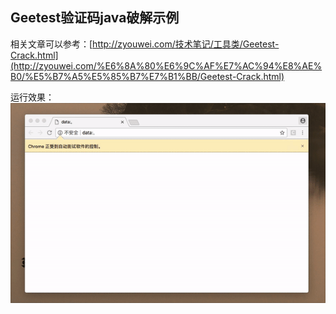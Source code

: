 ## Geetest验证码java破解示例

相关文章可以参考：[http://zyouwei.com/技术笔记/工具类/Geetest-Crack.html](http://zyouwei.com/%E6%8A%80%E6%9C%AF%E7%AC%94%E8%AE%B0/%E5%B7%A5%E5%85%B7%E7%B1%BB/Geetest-Crack.html)

运行效果：![效果图](./Kapture.gif)